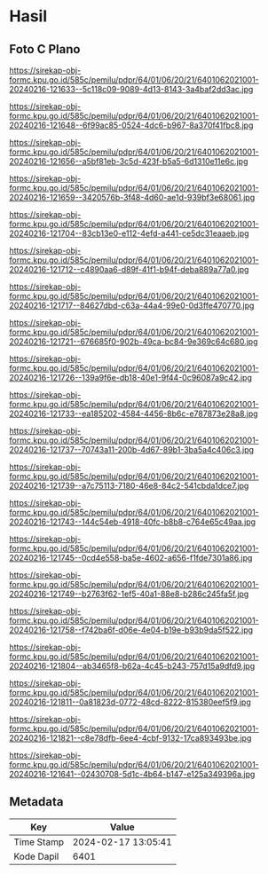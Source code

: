 # Hasil

## Foto C Plano

https://sirekap-obj-formc.kpu.go.id/585c/pemilu/pdpr/64/01/06/20/21/6401062021001-20240216-121633--5c118c09-9089-4d13-8143-3a4baf2dd3ac.jpg

https://sirekap-obj-formc.kpu.go.id/585c/pemilu/pdpr/64/01/06/20/21/6401062021001-20240216-121648--6f99ac85-0524-4dc6-b967-8a370f41fbc8.jpg

https://sirekap-obj-formc.kpu.go.id/585c/pemilu/pdpr/64/01/06/20/21/6401062021001-20240216-121656--a5bf81eb-3c5d-423f-b5a5-6d1310e11e6c.jpg

https://sirekap-obj-formc.kpu.go.id/585c/pemilu/pdpr/64/01/06/20/21/6401062021001-20240216-121659--3420576b-3f48-4d60-ae1d-939bf3e68061.jpg

https://sirekap-obj-formc.kpu.go.id/585c/pemilu/pdpr/64/01/06/20/21/6401062021001-20240216-121704--83cb13e0-e112-4efd-a441-ce5dc31eaaeb.jpg

https://sirekap-obj-formc.kpu.go.id/585c/pemilu/pdpr/64/01/06/20/21/6401062021001-20240216-121712--c4890aa6-d89f-41f1-b94f-deba889a77a0.jpg

https://sirekap-obj-formc.kpu.go.id/585c/pemilu/pdpr/64/01/06/20/21/6401062021001-20240216-121717--84627dbd-c63a-44a4-99e0-0d3ffe470770.jpg

https://sirekap-obj-formc.kpu.go.id/585c/pemilu/pdpr/64/01/06/20/21/6401062021001-20240216-121721--676685f0-902b-49ca-bc84-9e369c64c680.jpg

https://sirekap-obj-formc.kpu.go.id/585c/pemilu/pdpr/64/01/06/20/21/6401062021001-20240216-121726--139a9f6e-db18-40e1-9f44-0c96087a9c42.jpg

https://sirekap-obj-formc.kpu.go.id/585c/pemilu/pdpr/64/01/06/20/21/6401062021001-20240216-121733--ea185202-4584-4456-8b6c-e787873e28a8.jpg

https://sirekap-obj-formc.kpu.go.id/585c/pemilu/pdpr/64/01/06/20/21/6401062021001-20240216-121737--70743a11-200b-4d67-89b1-3ba5a4c406c3.jpg

https://sirekap-obj-formc.kpu.go.id/585c/pemilu/pdpr/64/01/06/20/21/6401062021001-20240216-121739--a7c75113-7180-46e8-84c2-541cbda1dce7.jpg

https://sirekap-obj-formc.kpu.go.id/585c/pemilu/pdpr/64/01/06/20/21/6401062021001-20240216-121743--144c54eb-4918-40fc-b8b8-c764e65c49aa.jpg

https://sirekap-obj-formc.kpu.go.id/585c/pemilu/pdpr/64/01/06/20/21/6401062021001-20240216-121745--0cd4e558-ba5e-4602-a656-f1fde7301a86.jpg

https://sirekap-obj-formc.kpu.go.id/585c/pemilu/pdpr/64/01/06/20/21/6401062021001-20240216-121749--b2763f62-1ef5-40a1-88e8-b286c245fa5f.jpg

https://sirekap-obj-formc.kpu.go.id/585c/pemilu/pdpr/64/01/06/20/21/6401062021001-20240216-121758--f742ba6f-d06e-4e04-b19e-b93b9da5f522.jpg

https://sirekap-obj-formc.kpu.go.id/585c/pemilu/pdpr/64/01/06/20/21/6401062021001-20240216-121804--ab3465f8-b62a-4c45-b243-757d15a9dfd9.jpg

https://sirekap-obj-formc.kpu.go.id/585c/pemilu/pdpr/64/01/06/20/21/6401062021001-20240216-121811--0a81823d-0772-48cd-8222-815380eef5f9.jpg

https://sirekap-obj-formc.kpu.go.id/585c/pemilu/pdpr/64/01/06/20/21/6401062021001-20240216-121821--c8e78dfb-6ee4-4cbf-9132-17ca893493be.jpg

https://sirekap-obj-formc.kpu.go.id/585c/pemilu/pdpr/64/01/06/20/21/6401062021001-20240216-121641--02430708-5d1c-4b64-b147-e125a349396a.jpg


## Metadata

| Key        | Value               |
| ---------- | ------------------- |
| Time Stamp | 2024-02-17 13:05:41 |
| Kode Dapil | 6401                |



